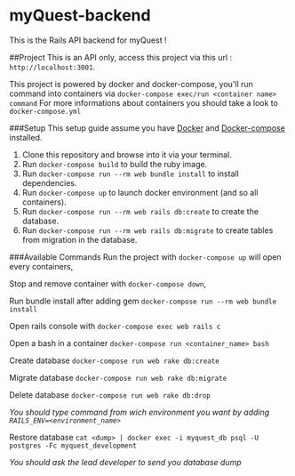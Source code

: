 # myQuest-backend
This is the Rails API backend for myQuest !

##Project
This is an API only, access this project via this url : `http://localhost:3001`.

This project is powered by docker and docker-compose, you'll run command into containers via `docker-compose exec/run <container name> command`
For more informations about containers you should take a look to `docker-compose.yml`

###Setup
This setup guide assume you have [Docker](https://docs.docker.com/install/) and [Docker-compose](https://docs.docker.com/compose/install/) installed.

1. Clone this repository and browse into it via your terminal.
2. Run `docker-compose build` to build the ruby image.
3. Run `docker-compose run --rm web bundle install` to install dependencies.
4. Run `docker-compose up` to launch docker environment (and so all containers).
5. Run `docker-compose run --rm web rails db:create` to create the database.
6. Run `docker-compose run --rm web rails db:migrate` to create tables from migration in the database.

###Available Commands
Run the project with `docker-compose up` will open every containers,

Stop and remove container with `docker-compose down`,

Run bundle install after adding gem `docker-compose run --rm web bundle install`

Open rails console with `docker-compose exec web rails c`

Open a bash in a container `docker-compose run <container_name> bash`

Create database `docker-compose run web rake db:create`

Migrate database `docker-compose run web rake db:migrate`

Delete database `docker-compose run web rake db:drop`

*You should type command from wich environment you want by adding `RAILS_ENV=<environment_name>`*

Restore database `cat <dump> | docker exec -i myquest_db psql -U postgres -Fc myquest_development`

*You should ask the lead developer to send you database dump*